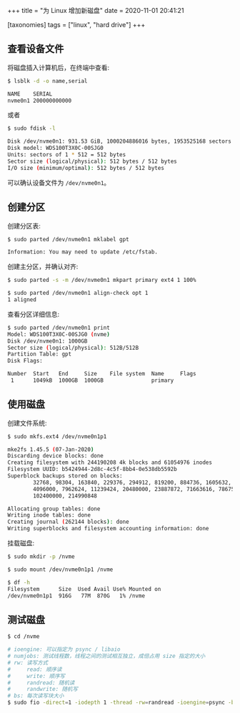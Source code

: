 +++
title = "为 Linux 增加新磁盘"
date = 2020-11-01 20:41:21

[taxonomies]
tags = ["linux", "hard drive"]
+++

## 查看设备文件

将磁盘插入计算机后，在终端中查看:

``` bash
$ lsblk -d -o name,serial

NAME    SERIAL
nvme0n1 200000000000
```

或者

``` bash
$ sudo fdisk -l

Disk /dev/nvme0n1: 931.53 GiB, 1000204886016 bytes, 1953525168 sectors
Disk model: WDS100T3X0C-00SJG0
Units: sectors of 1 * 512 = 512 bytes
Sector size (logical/physical): 512 bytes / 512 bytes
I/O size (minimum/optimal): 512 bytes / 512 bytes
```

可以确认设备文件为 `/dev/nvme0n1`。

## 创建分区

创建分区表:

``` bash
$ sudo parted /dev/nvme0n1 mklabel gpt

Information: You may need to update /etc/fstab.
```

创建主分区，并确认对齐:

``` bash
$ sudo parted -s -m /dev/nvme0n1 mkpart primary ext4 1 100%

$ sudo parted /dev/nvme0n1 align-check opt 1
1 aligned
```

查看分区详细信息:

``` bash
$ sudo parted /dev/nvme0n1 print
Model: WDS100T3X0C-00SJG0 (nvme)
Disk /dev/nvme0n1: 1000GB
Sector size (logical/physical): 512B/512B
Partition Table: gpt
Disk Flags:

Number  Start   End     Size    File system  Name     Flags
 1      1049kB  1000GB  1000GB               primary
```

## 使用磁盘

创建文件系统:

``` bash
$ sudo mkfs.ext4 /dev/nvme0n1p1

mke2fs 1.45.5 (07-Jan-2020)
Discarding device blocks: done
Creating filesystem with 244190208 4k blocks and 61054976 inodes
Filesystem UUID: b5424944-2d8c-4c5f-8bb4-0e538db5592b
Superblock backups stored on blocks:
        32768, 98304, 163840, 229376, 294912, 819200, 884736, 1605632, 2654208,
        4096000, 7962624, 11239424, 20480000, 23887872, 71663616, 78675968,
        102400000, 214990848

Allocating group tables: done
Writing inode tables: done
Creating journal (262144 blocks): done
Writing superblocks and filesystem accounting information: done
```

挂载磁盘:

``` bash
$ sudo mkdir -p /nvme

$ sudo mount /dev/nvme0n1p1 /nvme

$ df -h
Filesystem      Size  Used Avail Use% Mounted on
/dev/nvme0n1p1  916G   77M  870G   1% /nvme
```

## 测试磁盘

``` bash
$ cd /nvme

# ioengine: 可以指定为 psync / libaio
# numjobs: 测试线程数，线程之间的测试相互独立，成倍占用 size 指定的大小
# rw: 读写方式
#     read: 顺序读
#     write: 顺序写
#     randread: 随机读
#     randwrite: 随机写
# bs: 每次读写块大小
$ sudo fio -direct=1 -iodepth 1 -thread -rw=randread -ioengine=psync -bs=4k -size=100G -numjobs=4 -group_reporting -name=file
```
